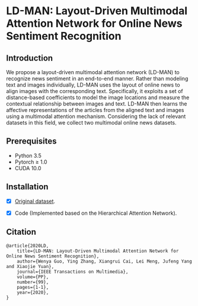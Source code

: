 # LD-MAN: Layout-Driven Multimodal Attention Network for Online News Sentiment Recognition
## Introduction

We propose a layout-driven multimodal attention network (LD-MAN) to recognize news sentiment in an end-to-end manner. Rather than modeling text and images individually, LD-MAN uses the layout of online news to align images with the corresponding text. Specifically, it exploits a set of distance-based coefficients to model the image locations and measure the contextual relationship between images and text. LD-MAN then learns the affective representations of the articles from the aligned text and images using a multimodal attention mechanism. Considering the lack of relevant datasets in this field, we collect two multimodal online news datasets.

## Prerequisites

* Python 3.5
* Pytorch ≥ 1.0
* CUDA 10.0

## Installation

- [x] [Original dataset](https://github.com/Gyaya/LD-MAN/tree/main/dataset).
- [x] Code (Implemented based on the Hierarchical Attention Network). 


## Citation

    @article{2020LD,
        title={LD-MAN: Layout-Driven Multimodal Attention Network for Online News Sentiment Recognition},
        author={Wenya Guo, Ying Zhang, Xiangrui Cai, Lei Meng, Jufeng Yang and Xiaojie Yuan},
        journal={IEEE Transactions on Multimedia},
        volume={PP},
        number={99},
        pages={1-1},
        year={2020},
    }
